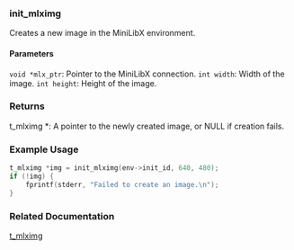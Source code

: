 ### init_mlximg
Creates a new image in the MiniLibX environment.

#### Parameters
`void *mlx_ptr`: Pointer to the MiniLibX connection.
`int width`: Width of the image.
`int height`: Height of the image.

### Returns
t_mlximg *: A pointer to the newly created image, or NULL if creation fails.

### Example Usage
```c
t_mlximg *img = init_mlximg(env->init_id, 640, 480);
if (!img) {
    fprintf(stderr, "Failed to create an image.\n");
}
```

### Related Documentation
[t_mlximg](./t_mlximg.md)

